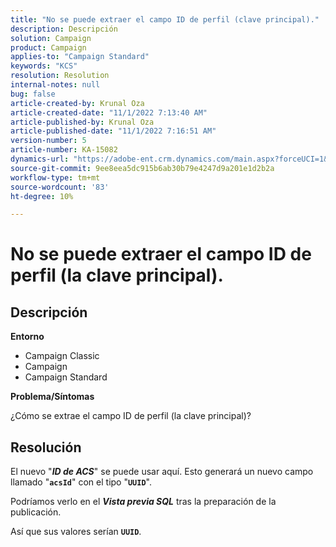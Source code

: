 ```yaml
---
title: "No se puede extraer el campo ID de perfil (clave principal)."
description: Descripción
solution: Campaign
product: Campaign
applies-to: "Campaign Standard"
keywords: "KCS"
resolution: Resolution
internal-notes: null
bug: false
article-created-by: Krunal Oza
article-created-date: "11/1/2022 7:13:40 AM"
article-published-by: Krunal Oza
article-published-date: "11/1/2022 7:16:51 AM"
version-number: 5
article-number: KA-15082
dynamics-url: "https://adobe-ent.crm.dynamics.com/main.aspx?forceUCI=1&pagetype=entityrecord&etn=knowledgearticle&id=a57b73b5-b459-ed11-9561-6045bd0067ea"
source-git-commit: 9ee8eea5dc915b6ab30b79e4247d9a201e1d2b2a
workflow-type: tm+mt
source-wordcount: '83'
ht-degree: 10%

---
```


# No se puede extraer el campo ID de perfil (la clave principal).

## Descripción

<b>Entorno</b>


- Campaign Classic
- Campaign
- Campaign Standard



<b>Problema/Síntomas</b>


¿Cómo se extrae el campo ID de perfil (la clave principal)?


## Resolución


El nuevo &quot;<b>*ID de ACS</b>*&quot; se puede usar aquí. Esto generará un nuevo campo llamado &quot;<b>`acsId`</b>&quot; con el tipo &quot;<b>`UUID`</b>&quot;.

Podríamos verlo en el <b>*Vista previa SQL</b>* tras la preparación de la publicación.

Así que sus valores serían <b>`UUID`</b>.
